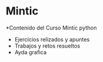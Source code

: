# Mintic
*Contenido del Curso Mintic python
- Ejercicios relizados y apuntes
- Trabajos y retos resueltos
- Ayda grafica
